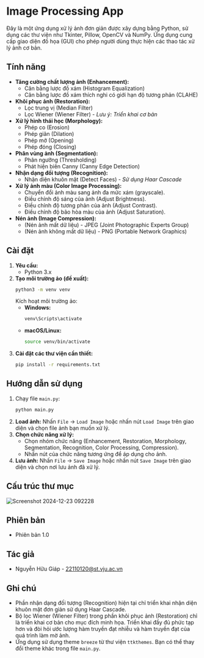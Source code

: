 # Image Processing App

Đây là một ứng dụng xử lý ảnh đơn giản được xây dựng bằng Python, sử dụng các thư viện như Tkinter, Pillow, OpenCV và NumPy. Ứng dụng cung cấp giao diện đồ họa (GUI) cho phép người dùng thực hiện các thao tác xử lý ảnh cơ bản.

## Tính năng

- **Tăng cường chất lượng ảnh (Enhancement):**
  - Cân bằng lược đồ xám (Histogram Equalization)
  - Cân bằng lược đồ xám thích nghi có giới hạn độ tương phản (CLAHE)
- **Khôi phục ảnh (Restoration):**
  - Lọc trung vị (Median Filter)
  - Lọc Wiener (Wiener Filter) - _Lưu ý: Triển khai cơ bản_
- **Xử lý hình thái học (Morphology):**
  - Phép co (Erosion)
  - Phép giãn (Dilation)
  - Phép mở (Opening)
  - Phép đóng (Closing)
- **Phân vùng ảnh (Segmentation):**
  - Phân ngưỡng (Thresholding)
  - Phát hiện biên Canny (Canny Edge Detection)
- **Nhận dạng đối tượng (Recognition):**
  - Nhận diện khuôn mặt (Detect Faces) - _Sử dụng Haar Cascade_
- **Xử lý ảnh màu (Color Image Processing):**
  - Chuyển đổi ảnh màu sang ảnh đa mức xám (grayscale).
  - Điều chỉnh độ sáng của ảnh (Adjust Brightness).
  - Điều chỉnh độ tương phản của ảnh (Adjust Contrast).
  - Điều chỉnh độ bão hòa màu của ảnh (Adjust Saturation).
- **Nén ảnh (Image Compression):**
  - (Nén ảnh mất dữ liệu) - JPEG (Joint Photographic Experts Group)
  - (Nén ảnh không mất dữ liệu) - PNG (Portable Network Graphics)

## Cài đặt

1.  **Yêu cầu:**
    - Python 3.x
2.  **Tạo môi trường ảo (đề xuất):**
    ```bash
    python3 -m venv venv
    ```
    Kích hoạt môi trường ảo:
    - **Windows:**
      ```bash
      venv\Scripts\activate
      ```
    - **macOS/Linux:**
      ```bash
      source venv/bin/activate
      ```
3.  **Cài đặt các thư viện cần thiết:**
    ```bash
    pip install -r requirements.txt
    ```

## Hướng dẫn sử dụng

1.  Chạy file `main.py`:
    ```bash
    python main.py
    ```
2.  **Load ảnh:** Nhấn `File` -> `Load Image` hoặc nhấn nút `Load Image` trên giao diện và chọn file ảnh bạn muốn xử lý.
3.  **Chọn chức năng xử lý:**
    - Chọn nhóm chức năng (Enhancement, Restoration, Morphology, Segmentation, Recognition, Color Processing, Compression).
    - Nhấn nút của chức năng tương ứng để áp dụng cho ảnh.
4.  **Lưu ảnh:** Nhấn `File` -> `Save Image` hoặc nhấn nút `Save Image` trên giao diện và chọn nơi lưu ảnh đã xử lý.

## Cấu trúc thư mục

![Screenshot 2024-12-23 092228](https://github.com/user-attachments/assets/cf56eaa5-70e7-45b5-a28e-aaffb33a05de)


## Phiên bản

*   Phiên bản 1.0

## Tác giả

*   Nguyễn Hữu Giáp - 22110120@st.vju.ac.vn

## Ghi chú

*   Phần nhận dạng đối tượng (Recognition) hiện tại chỉ triển khai nhận diện khuôn mặt đơn giản sử dụng Haar Cascade.
*   Bộ lọc Wiener (Wiener Filter) trong phần khôi phục ảnh (Restoration) chỉ là triển khai cơ bản cho mục đích minh họa. Triển khai đầy đủ phức tạp hơn và đòi hỏi ước lượng hàm truyền đạt nhiễu và hàm truyền đạt của quá trình làm mờ ảnh.
*   Ứng dụng sử dụng theme `breeze` từ thư viện `ttkthemes`. Bạn có thể thay đổi theme khác trong file `main.py`.
